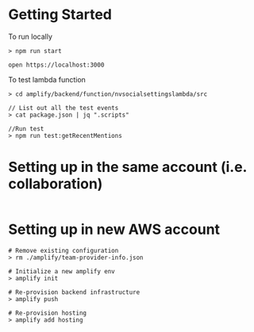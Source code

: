 # Getting Started 

To run locally

```
> npm run start

open https://localhost:3000
```


To test lambda function
```
> cd amplify/backend/function/nvsocialsettingslambda/src

// List out all the test events
> cat package.json | jq ".scripts"  

//Run test
> npm run test:getRecentMentions
```

# Setting up in the same account (i.e. collaboration)

```

```

# Setting up in new AWS account 

```
# Remove existing configuration
> rm ./amplify/team-provider-info.json

# Initialize a new amplify env
> amplify init

# Re-provision backend infrastructure
> amplify push

# Re-provision hosting
> amplify add hosting
```